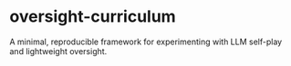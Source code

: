 # oversight-curriculum
A minimal, reproducible framework for experimenting with LLM self-play and lightweight oversight.
